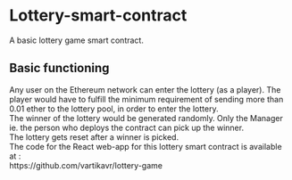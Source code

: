 # Lottery-smart-contract
A basic lottery game smart contract. <br/>
<h2>Basic functioning</h2>
Any user on the Ethereum network can enter the lottery (as a player). The player would have to fulfill the minimum requirement of sending more than 0.01 ether to the lottery pool, in order to enter the lottery. <br/>
The winner of the lottery would be generated randomly. Only the Manager ie. the person who deploys the contract can pick up the winner. <br/>
The lottery gets reset after a winner is picked. <br/>
The code for the React web-app for this lottery smart contract is available at : <br/>
https://github.com/vartikavr/lottery-game
